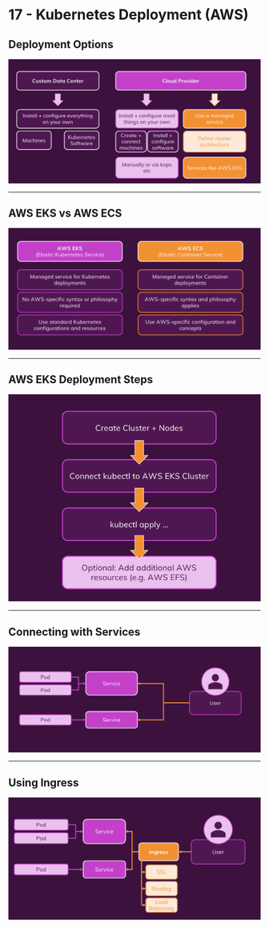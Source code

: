 # 17 - Kubernetes Deployment (AWS)

## Deployment Options

![1.png](17%20-%20Kubernetes%20Deployment%20(AWS)%20c293a0cd65af4cfa9fc6f1cf931218ab/1.png)

---

## AWS EKS vs AWS ECS

![1.png](17%20-%20Kubernetes%20Deployment%20(AWS)%20c293a0cd65af4cfa9fc6f1cf931218ab/1%201.png)

---

## AWS EKS Deployment Steps

![1.png](17%20-%20Kubernetes%20Deployment%20(AWS)%20c293a0cd65af4cfa9fc6f1cf931218ab/1%202.png)

---

## Connecting with Services

![1.png](17%20-%20Kubernetes%20Deployment%20(AWS)%20c293a0cd65af4cfa9fc6f1cf931218ab/1%203.png)

---

## Using Ingress

![1.png](17%20-%20Kubernetes%20Deployment%20(AWS)%20c293a0cd65af4cfa9fc6f1cf931218ab/1%204.png)